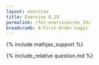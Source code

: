 ```yaml
---
layout: exercise
title: Exercise 8.19
permalink: /fol-exercises/ex_19/
breadcrumb: 8-First-Order-Logic
---
```


{% include mathjax_support %}

<div><i class="arrow-up loader" data-chapter="fol-exercises" data-exercise="ex_19" data-rating="0"></i></div>
{% include_relative question.md %}
